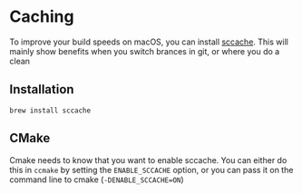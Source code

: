 # Caching

To improve your build speeds on macOS, you can install [sccache](https://github.com/mozilla/sccache). This will mainly show benefits when you switch brances in git, or where you do a clean

## Installation
```brew install sccache```

## CMake 
Cmake needs to know that you want to enable sccache. You can either do this in `ccmake` by setting the `ENABLE_SCCACHE` option, or you can pass it on the command line to cmake (`-DENABLE_SCCACHE=ON`)
